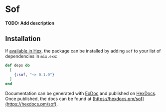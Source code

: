 # Sof

**TODO: Add description**

## Installation

If [available in Hex](https://hex.pm/docs/publish), the package can be installed
by adding `sof` to your list of dependencies in `mix.exs`:

```elixir
def deps do
  [
    {:sof, "~> 0.1.0"}
  ]
end
```

Documentation can be generated with [ExDoc](https://github.com/elixir-lang/ex_doc)
and published on [HexDocs](https://hexdocs.pm). Once published, the docs can
be found at [https://hexdocs.pm/sof](https://hexdocs.pm/sof).

